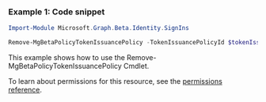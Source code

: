 ### Example 1: Code snippet

```powershellImport-Module Microsoft.Graph.Beta.Identity.SignIns

Remove-MgBetaPolicyTokenIssuancePolicy -TokenIssuancePolicyId $tokenIssuancePolicyId
```
This example shows how to use the Remove-MgBetaPolicyTokenIssuancePolicy Cmdlet.
To learn about permissions for this resource, see the [permissions reference](/graph/permissions-reference).

